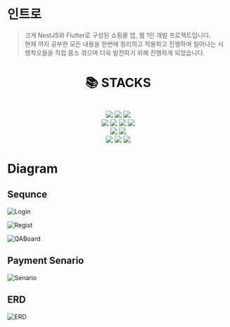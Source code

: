 # 인트로  

>크게 NestJS와 Flutter로 구성된 쇼핑몰 앱, 웹 1인 개발 프로젝트입니다.  
현재 까지 공부한 모든 내용을 한번에 정리하고 적용하고 진행하며 일어나는 시행착오들을 직접 몸소 겪으며 더욱 발전하기 위해 진행하게 되었습니다.  

<div align=center><h1>📚 STACKS</h1></div>  

<div align=center>
  <br>
  <img src="https://img.shields.io/badge/nestjs-E0234E?style=for-the-badge&logo=nestjs&logoColor=white">
  <img src="https://img.shields.io/badge/typescript-3178C6?style=for-the-badge&logo=typescript&logoColor=white">
  <img src="https://img.shields.io/badge/node.js-339933?style=for-the-badge&logo=Node.js&logoColor=white">
  <br>
  <img src="https://img.shields.io/badge/prisma-2D3748?style=for-the-badge&logo=prisma&logoColor=white">
  <img src="https://img.shields.io/badge/postgresql-4169E1?style=for-the-badge&logo=postgresql&logoColor=white">
  <img src="https://img.shields.io/badge/redis-DC382D?style=for-the-badge&logo=redis&logoColor=white">
  <img src="https://img.shields.io/badge/firebase-FFCA28?style=for-the-badge&logo=firebase&logoColor=white">
  <br>
  <img src="https://img.shields.io/badge/docker-2496ED?style=for-the-badge&logo=docker&logoColor=white">
  <img src="https://img.shields.io/badge/jenkins-D24939?style=for-the-badge&logo=jenkins&logoColor=white">
  <br>
  <img src="https://img.shields.io/badge/github-181717?style=for-the-badge&logo=github&logoColor=white">
  <img src="https://img.shields.io/badge/git-F05032?style=for-the-badge&logo=git&logoColor=white">
  <img src="https://img.shields.io/badge/swagger-85EA2D?style=for-the-badge&logo=swagger&logoColor=white">
  <br>
</div>  

# Diagram

## Sequnce  

![Login](https://github.com/rkdalsdl98/mocat-mall-server/assets/77562358/0ea91b4c-ffe6-4ab5-a9a5-dfd1d01f03fa)  

![Regist](https://github.com/rkdalsdl98/healthyou-server/assets/77562358/d0257b35-3bcb-4305-8369-b9ab94709760)  

![QABoard](https://github.com/rkdalsdl98/mocat-mall-server/assets/77562358/5754a5af-0bec-49b7-96f4-4ab6f2ae730a)  


## Payment Senario  

![Senario](https://github.com/rkdalsdl98/healthyou-server/assets/77562358/77f0500b-585a-4036-9549-414cfcfd0b00)  

## ERD  

![ERD](https://github.com/rkdalsdl98/healthyou-server/assets/77562358/2b4249d7-6ff6-4b22-8878-ee48a04fe1d4)  